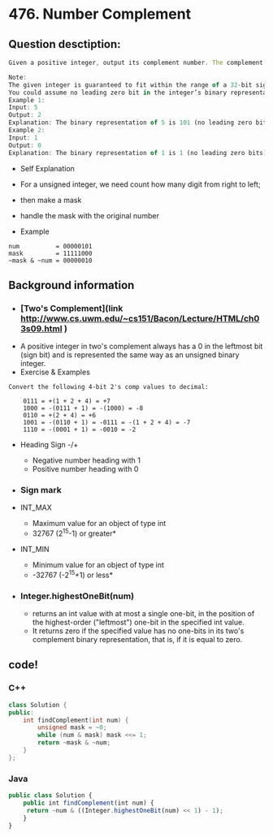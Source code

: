 # 476. Number Complement

## Question desctiption:

```javascript
Given a positive integer, output its complement number. The complement strategy is to flip the bits of its binary representation.

Note:
The given integer is guaranteed to fit within the range of a 32-bit signed integer.
You could assume no leading zero bit in the integer’s binary representation.
Example 1:
Input: 5
Output: 2
Explanation: The binary representation of 5 is 101 (no leading zero bits), and its complement is 010. So you need to output 2.
Example 2:
Input: 1
Output: 0
Explanation: The binary representation of 1 is 1 (no leading zero bits), and its complement is 0. So you need to output 0.

```
* Self Explanation
 * For a unsigned integer, we need count how many digit from right to left;
  * then make a mask
  * handle the mask with the original number

* Example
```
num          = 00000101
mask         = 11111000
~mask & ~num = 00000010
```

## Background information
* ### [Two's Complement](link http://www.cs.uwm.edu/~cs151/Bacon/Lecture/HTML/ch03s09.html )
 * A positive integer in two's complement always has a 0 in the leftmost bit (sign bit) and is represented the same way as an unsigned binary integer.
 *  Exercise & Examples
```
Convert the following 4-bit 2's comp values to decimal:

	0111 = +(1 + 2 + 4) = +7
	1000 = -(0111 + 1) = -(1000) = -8
	0110 = +(2 + 4) = +6
	1001 = -(0110 + 1) = -0111 = -(1 + 2 + 4) = -7
	1110 = -(0001 + 1) = -0010 = -2
```
 * Heading Sign -/+
   * Negative number heading with 1
   * Positive number heading with 0

* ### Sign mark
 * INT_MAX
   * Maximum value for an object of type int
   * 32767 (2<sup>15</sup>-1) or greater*
 * INT_MIN
   * Minimum value for an object of type int
   * -32767 (-2<sup>15</sup>+1) or less*

* ### Integer.highestOneBit(num)
  * returns an int value with at most a single one-bit, in the position of the highest-order ("leftmost") one-bit in the specified int value.
  * It returns zero if the specified value has no one-bits in its two's complement binary representation, that is, if it is equal to zero.

## code!
### C++
`````c++
class Solution {
public:
    int findComplement(int num) {
        unsigned mask = ~0;
        while (num & mask) mask <<= 1;
        return ~mask & ~num;
    }
};
`````

### Java
```javascript
public class Solution {
    public int findComplement(int num) {
     return ~num & ((Integer.highestOneBit(num) << 1) - 1);
    }
}
```
